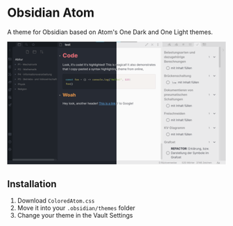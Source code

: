 # Obsidian Atom

A theme for Obsidian based on Atom's One Dark and One Light themes.

![Screenshot](screenshot-hybrid.png)

## Installation

1. Download `ColoredAtom.css`
2. Move it into your `.obsidian/themes` folder
3. Change your theme in the Vault Settings
